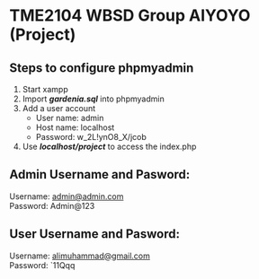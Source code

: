 # TME2104 WBSD Group AIYOYO (Project)

## Steps to configure phpmyadmin
1. Start xampp
2. Import ***gardenia.sql*** into phpmyadmin
3. Add a user account
    - User name: admin
    - Host name: localhost
    - Password: w_2L!ynO8_X/jcob
4. Use ***localhost/project*** to access the index.php

## Admin Username and Pasword: 
Username: admin@admin.com <br>
Password: Admin@123

## User Username and Pasword: 
Username: alimuhammad@gmail.com <br>
Password: `11Qqq

